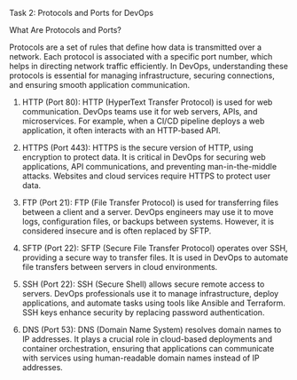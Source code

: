 Task 2: Protocols and Ports for DevOps

What Are Protocols and Ports?

Protocols are a set of rules that define how data is transmitted over a network. Each protocol is associated with a specific port number, which helps in directing network traffic efficiently. In DevOps, understanding these protocols is essential for managing infrastructure, securing connections, and ensuring smooth application communication.

1. HTTP (Port 80): HTTP (HyperText Transfer Protocol) is used for web communication. DevOps teams use it for web servers, APIs, and microservices. For example, when a CI/CD pipeline deploys a web application, it often interacts with an HTTP-based API.

2. HTTPS (Port 443): HTTPS is the secure version of HTTP, using encryption to protect data. It is critical in DevOps for securing web applications, API communications, and preventing man-in-the-middle attacks. Websites and cloud services require HTTPS to protect user data.

3. FTP (Port 21): FTP (File Transfer Protocol) is used for transferring files between a client and a server. DevOps engineers may use it to move logs, configuration files, or backups between systems. However, it is considered insecure and is often replaced by SFTP.

4. SFTP (Port 22): SFTP (Secure File Transfer Protocol) operates over SSH, providing a secure way to transfer files. It is used in DevOps to automate file transfers between servers in cloud environments.

5. SSH (Port 22): SSH (Secure Shell) allows secure remote access to servers. DevOps professionals use it to manage infrastructure, deploy applications, and automate tasks using tools like Ansible and Terraform. SSH keys enhance security by replacing password authentication.

6. DNS (Port 53): DNS (Domain Name System) resolves domain names to IP addresses. It plays a crucial role in cloud-based deployments and container orchestration, ensuring that applications can communicate with services using human-readable domain names instead of IP addresses.

